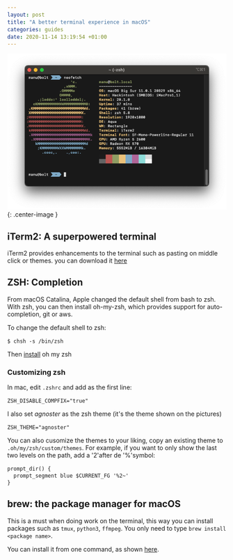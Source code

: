 ```yaml
---
layout: post
title: "A better terminal experience in macOS"
categories: guides
date: 2020-11-14 13:19:54 +01:00
---
```


 ![](/assets/img/2020-11-14-mac-terminal/neofetch.png){: .center-image }



## iTerm2: A superpowered terminal

iTerm2 provides enhancements to the terminal such as pasting on middle click or themes. you can download it [here](https://www.iterm2.com/)

## ZSH: Completion

From macOS Catalina, Apple changed the default shell from bash to zsh. With zsh, you can then install oh-my-zsh, which provides support for auto-completion, git or aws.

To change the default shell to zsh:

```
$ chsh -s /bin/zsh
```

Then [install](https://ohmyz.sh/#install) oh my zsh

### Customizing zsh

In mac, edit `.zshrc` and add as the first line:

```
ZSH_DISABLE_COMPFIX="true"
```

I also set _agnoster_ as the zsh theme (it's the theme shown on the pictures)

```
ZSH_THEME="agnoster"
```

You can also cusomize the themes to your liking, copy an existing theme to `.oh/my/zsh/custom/themes`. For example, if you want to only show the last two levels on the path, add a '2'after de '%'symbol:

```
prompt_dir() {
  prompt_segment blue $CURRENT_FG '%2~'
}
```

## brew: the package manager for macOS

This is a must when doing work on the terminal, this way you can install packages such as `tmux`, `python3`, `ffmpeg`. You only need to type `brew install <package name>`.

You can install it from one command, as shown [here](https://brew.sh).

